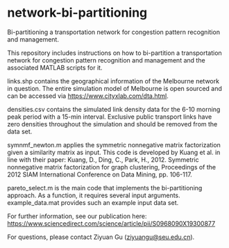 # network-bi-partitioning
Bi-partitioning a transportation network for congestion pattern recognition and management.

This repository includes instructions on how to bi-partition a transportation network for congestion pattern recognition and management and the associated MATLAB scripts for it.

links.shp contains the geographical information of the Melbourne network in question. The entire simulation model of Melbourne is open sourced and can be accessed via https://www.cityxlab.com/dta.html.

densities.csv contains the simulated link density data for the 6-10 morning peak period with a 15-min interval. Exclusive public transport links have zero densities throughout the simulation and should be removed from the data set.

symnmf_newton.m applies the symmetric nonnegative matrix factorization given a similarity matrix as input. This code is developed by Kuang et al. in line with their paper: Kuang, D., Ding, C., Park, H., 2012. Symmetric nonnegative matrix factorization for graph clustering, Proceedings of the 2012 SIAM International Conference on Data Mining, pp. 106-117.

pareto_select.m is the main code that implements the bi-partitioning approach. As a function, it requires several input arguments. example_data.mat provides such an example input data set.

For further information, see our publication here: https://www.sciencedirect.com/science/article/pii/S0968090X19300877

For questions, please contact Ziyuan Gu (ziyuangu@seu.edu.cn).
